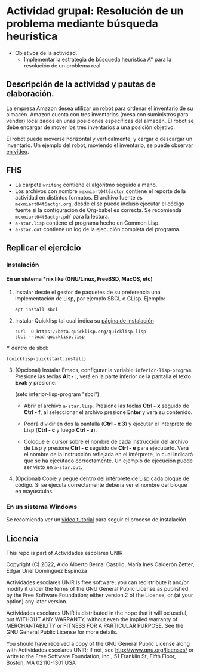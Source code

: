 # Actividad grupal: Resolución de un problema mediante búsqueda heurística

- Objetivos de la actividad.
  - Implementar la estrategia de búsqueda heurística A* para la resolución de un problema real.
  
## Descripción de la actividad y pautas de elaboración.

La empresa Amazon desea utilizar un robot para ordenar el inventario de su almacén. Amazon cuenta con tres inventarios (mesa con suministros para vender) localizados en unas posiciones específicas del almacén. El robot se debe encargar de mover los tres inventarios a una posición objetivo.

El robot puede moverse horizontal y verticalmente, y cargar o descargar un inventario. Un ejemplo del robot, moviendo el inventario, se puede observar [en vídeo](https://youtu.be/UtBa9yVZBJM).

## FHS

- La carpeta `writing` contiene el algoritmo seguido a mano.
- Los archivos con nombre `mexmiart04t6actgr` contiene el reporte de la actividad en distintos formatos. El archivo fuente es `mexmiart04t6actgr.org`, desde él se puede incluso ejecutar el código fuente si la configuración de Org-babel es correcta. Se recomienda `mexmiart04t6actgr.pdf` para la lectura.
- `a-star.lisp` contiene el programa hecho en Common Lisp.
- `a-star.out` contiene un log de la ejecución completa del programa.

## Replicar el ejercicio

### Instalación

#### En un sistema *nix like (GNU/Linux, FreeBSD, MacOS, etc)

1. Instalar desde el gestor de paquetes de su preferencia una implementación de Lisp, por ejemplo SBCL o CLisp. Ejemplo:
	```
	apt install sbcl
	```
2. Instalar Quicklisp tal cual indica su [página de instalación](https://www.quicklisp.org/beta/)
	```
	curl -O https://beta.quicklisp.org/quicklisp.lisp
	sbcl --load quicklisp.lisp
	```
Y dentro de sbcl:
```
(quicklisp-quickstart:install)
```
3. (Opcional) Instalar Emacs, configurar la variable `inferior-lisp-program`. Presione las teclas **Alt - :**, verá en la parte inferior de la pantalla el texto **Eval:** y presione:


    (setq inferior-lisp-program "sbcl")


	- Abrir el archivo `a-star.lisp`. Presione las teclas **Ctrl - x** seguido de  **Ctrl - f**, al seleccionar el archivo presione **Enter** y verá su contenido.
	
	- Podrá dividir en dos la pantalla (**Ctrl - x 3**) y ejecutar el intérprete de Lisp (**Ctrl - c** y luego **Ctrl - z**).
		
	- Coloque el cursor sobre el nombre de cada instrucción del archivo de Lisp y presione **Ctrl - c** seguido de **Ctrl - e** para ejecutarlo. Verá el nombre de la instrucción reflejada en el intérprete, lo cual indicará que se ha ejecutado correctamente. Un ejemplo de ejecución puede ser visto en `a-star.out`.

4. (Opcional) Copie y pegue dentro del intérprete de Lisp cada bloque de código. Si se ejecuta correctamente debería ver el nombre del bloque en mayúsculas.

### En un sistema Windows

Se recomienda ver un [video tutorial](https://www.youtube.com/watch?v=Egg0IkWDpwY) para seguir el proceso de instalación.

## Licencia
This repo is part of Actividades escolares UNIR

Copyright (C) 2022, Aldo Alberto Bernal Castillo, María Inés Calderón Zetter, Edgar Uriel Domínguez Espinoza

Actividades escolares UNIR is free software; you can redistribute it and/or modify it under the terms of the GNU General Public License as published by the Free Software Foundation; either version 2 of the License, or (at your option) any later version.

Actividades escolares UNIR is distributed in the hope that it will be useful, but WITHOUT ANY WARRANTY; without even the implied warranty of MERCHANTABILITY or FITNESS FOR A PARTICULAR PURPOSE.  See the GNU General Public License for more details.

You should have received a copy of the GNU General Public License along with Actividades escolares UNIR; if not, see <http://www.gnu.org/licenses/> or write to the Free Software Foundation, Inc., 51 Franklin St, Fifth Floor, Boston, MA 02110-1301 USA

